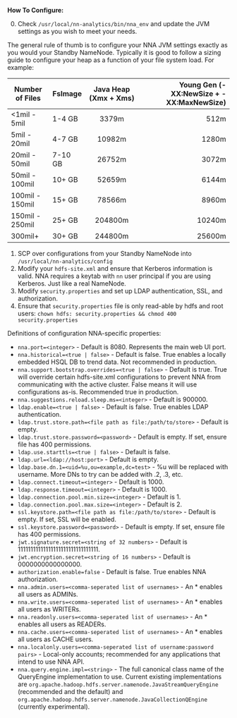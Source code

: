 **How To Configure:**

0. Check `/usr/local/nn-analytics/bin/nna_env` and update the JVM settings as you wish to meet your needs.

The general rule of thumb is to configure your NNA JVM settings exactly as you would your Standby NameNode.
Typically it is good to follow a sizing guide to configure your heap as a function of your file system load.
For example:

| Number of Files | FsImage | Java Heap (Xmx + Xms) | Young Gen (-XX:NewSize + -XX:MaxNewSize) |
| --------------- | ------- | :--------------------:| ----------------------------------------:|
| <1mil - 5mil    | 1-4 GB  | 3379m                 | 512m                                     |
| 5mil - 20mil    | 4-7 GB  | 10982m                | 1280m                                    |
| 20mil - 50mil   | 7-10 GB | 26752m                | 3072m                                    |
| 50mil - 100mil  | 10+ GB  | 52659m                | 6144m                                    |
| 100mil - 150mil | 15+ GB  | 78566m                | 8960m                                    |
| 150mil - 250mil | 25+ GB  | 204800m               | 10240m                                   |
| 300mil+         | 30+ GB  | 244800m               | 25600m                                   |

1. SCP over configurations from your Standby NameNode into `/usr/local/nn-analytics/config`
2. Modify your `hdfs-site.xml` and ensure that Kerberos information is valid. NNA requires a keytab with `nn` user principal if you are using Kerberos. Just like a real NameNode.
3. Modify `security.properties` and set up LDAP authentication, SSL, and authorization.
4. Ensure that `security.properties` file is only read-able by hdfs and root users: `chown hdfs: security.properties && chmod 400 security.properties`

Definitions of configuration NNA-specific properties:

* `nna.port=<integer>` - Default is 8080. Represents the main web UI port.
* `nna.historical=<true | false>` - Default is false. True enables a locally embedded HSQL DB to trend data. Not recommended in production.
* `nna.support.bootstrap.overrides=<true | false>` - Default is true. True will override certain hdfs-site.xml configurations to prevent NNA from communicating with the active cluster. False means it will use configurations as-is. Recommended true in production.
* `nna.suggestions.reload.sleep.ms=<integer>` - Default is 900000.
* `ldap.enable=<true | false>` - Default is false. True enables LDAP authentication.
* `ldap.trust.store.path=<file path as file:/path/to/store>` - Default is empty.
* `ldap.trust.store.password=<password>` - Default is empty. If set, ensure file has 400 permissions.
* `ldap.use.starttls=<true | false>` - Default is false.
* `ldap.url=<ldap://host:port>` - Default is empty.
* `ldap.base.dn.1=<uid=%u,ou=example,dc=test>` - %u will be replaced with username. More DNs to try can be added with .2, .3, etc.
* `ldap.connect.timeout=<integer>` - Default is 1000.
* `ldap.response.timeout=<integer>` - Default is 1000.
* `ldap.connection.pool.min.size=<integer>` - Default is 1.
* `ldap.connection.pool.max.size=<integer>` - Default is 2.
* `ssl.keystore.path=<file path as file:/path/to/store>` - Default is empty. If set, SSL will be enabled.
* `ssl.keystore.password=<password>` - Default is empty. If set, ensure file has 400 permissions.
* `jwt.signature.secret=<string of 32 numbers>` - Default is 11111111111111111111111111111111.
* `jwt.encryption.secret=<string of 16 numbers>` - Default is 0000000000000000.
* `authorization.enable=false` - Default is false. True enables NNA authorization.
* `nna.admin.users=<comma-seperated list of usernames>` - An * enables all users as ADMINs.
* `nna.write.users=<comma-seperated list of usernames>` - An * enables all users as WRITERs.
* `nna.readonly.users=<comma-seperated list of usernames>` - An * enables all users as READERs.
* `nna.cache.users=<comma-seperated list of usernames>` - An * enables all users as CACHE users.
* `nna.localonly.users=<comma-seperated list of username:password pairs>` - Local-only accounts; recommended for any applications that intend to use NNA API.
* `nna.query.engine.impl=<string>` - The full canonical class name of the QueryEngine implementation to use. Current existing implementations are `org.apache.hadoop.hdfs.server.namenode.JavaStreamQueryEngine` (recommended and the default) and `org.apache.hadoop.hdfs.server.namenode.JavaCollectionQEngine` (currently experimental).